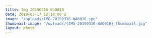 ```yaml
---
title: Img 20190316 Wa0018
date: 2019-03-17 12:18:00 Z
image: "/uploads/IMG-20190316-WA0018.jpg"
thumbnail-image: "/uploads/{IMG-20190316-WA0018}_thumbnail.jpg"
layout: photo
---
```


